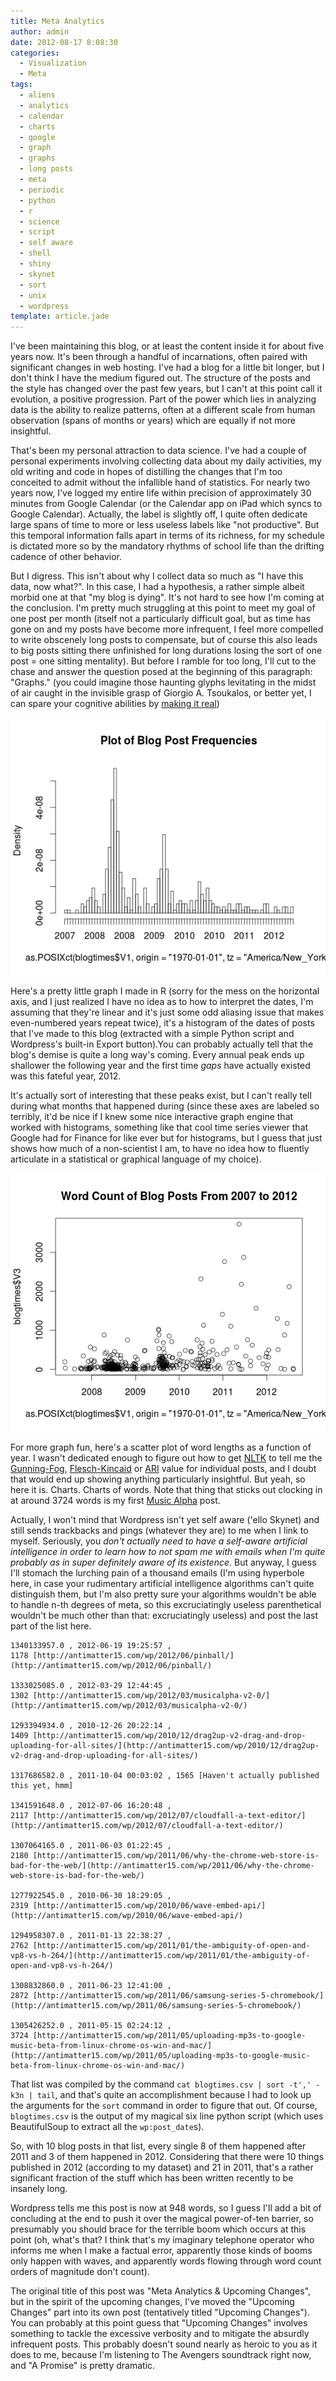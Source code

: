 ```yaml
---
title: Meta Analytics
author: admin
date: 2012-08-17 8:08:30
categories:
  - Visualization
  - Meta
tags: 
  - aliens
  - analytics
  - calendar
  - charts
  - google
  - graph
  - graphs
  - long posts
  - meta
  - periodic
  - python
  - r
  - science
  - script
  - self aware
  - shell
  - shiny
  - skynet
  - sort
  - unix
  - wordpress
template: article.jade
---
```


I've been maintaining this blog, or at least the content inside it for about five years now. It's been through a handful of incarnations, often paired with significant changes in web hosting. I've had a blog for a little bit longer, but I don't think I have the medium figured out. The structure of the posts and the style has changed over the past few years, but I can't at this point call it evolution, a positive progression. Part of the power which lies in analyzing data is the ability to realize patterns, often at a different scale from human observation (spans of months or years) which are equally if not more insightful.

That's been my personal attraction to data science. I've had a couple of personal experiments involving collecting data about my daily activities, my old writing and code in hopes of distilling the changes that I'm too conceited to admit without the infallible hand of statistics. For nearly two years now, I've logged my entire life within precision of approximately 30 minutes from Google Calendar (or the Calendar app on iPad which syncs to Google Calendar). Actually, the label is slightly off, I quite often dedicate large spans of time to more or less useless labels like "not productive". But this temporal information falls apart in terms of its richness, for my schedule is dictated more so by the mandatory rhythms of school life than the drifting cadence of other behavior.

But I digress. This isn't about why I collect data so much as "I have this data, now what?". In this case, I had a hypothesis, a rather simple albeit morbid one at that "my blog is dying". It's not hard to see how I'm coming at the conclusion. I'm pretty much struggling at this point to meet my goal of one post per month (itself not a particularly difficult goal, but as time has gone on and my posts have become more infrequent, I feel more compelled to write obscenely long posts to compensate, but of course this also leads to big posts sitting there unfinished for long durations losing the sort of one post = one sitting mentality). But before I ramble for too long, I'll cut to the chase and answer the question posed at the beginning of this paragraph: "Graphs." (you could imagine those haunting glyphs levitating in the midst of air caught in the invisible grasp of Giorgio A. Tsoukalos, or better yet, I can spare your cognitive abilities by [making it real](http://qkme.me/3qj5f6))

[![](blog-post-frequency.png "blog-post-frequency")](blog-post-frequency.png)

Here's a pretty little graph I made in R (sorry for the mess on the horizontal axis, and I just realized I have no idea as to how to interpret the dates, I'm assuming that they're linear and it's just some odd aliasing issue that makes even-numbered years repeat twice), it's a histogram of the dates of posts that I've made to this blog (extracted with a simple Python script and Wordpress's built-in Export button).You can probably actually tell that the blog's demise is quite a long way's coming. Every annual peak ends up shallower the following year and the first time _gaps_ have actually existed was this fateful year, 2012.

It's actually sort of interesting that these peaks exist, but I can't really tell during what months that happened during (since these axes are labeled so terribly, it'd be nice if I knew some nice interactive graph engine that worked with histograms, something like that cool time series viewer that Google had for Finance for like ever but for histograms, but I guess that just shows how much of a non-scientist I am, to have no idea how to fluently articulate in a statistical or graphical language of my choice).

[![](Word-Count-Plot.png "Word Count Plot")](Word-Count-Plot.png)

For more graph fun, here's a scatter plot of word lengths as a function of year. I wasn't dedicated enough to figure out how to get [NLTK](http://nltk.org/) to tell me the [Gunning-Fog](http://en.wikipedia.org/wiki/Gunning_fog_index), [Flesch-Kincaid](http://en.wikipedia.org/wiki/Flesch%E2%80%93Kincaid_readability_test) or [ARI](http://en.wikipedia.org/wiki/Automated_Readability_Index) value for individual posts, and I doubt that would end up showing anything particularly insightful. But yeah, so here it is. Charts. Charts of words. Note that thing that sticks out clocking in at around 3724 words is my first [Music Alpha](http://antimatter15.com/wp/2011/05/uploading-mp3s-to-google-music-beta-from-linux-chrome-os-win-and-mac/) post.

Actually, I won't mind that Wordpress isn't yet self aware ('ello Skynet) and still sends trackbacks and pings (whatever they are) to me when I link to myself. Seriously, you _don't actually need to have a self-aware artificial intelligence in order to learn how to not spam me with emails when I'm quite probably as in super definitely aware of its existence_. But anyway, I guess I'll stomach the lurching pain of a thousand emails (I'm using hyperbole here, in case your rudimentary artificial intelligence algorithms can't quite distinguish them, but I'm also pretty sure your algorithms wouldn't be able to handle n-th degrees of meta, so this excruciatingly useless parenthetical wouldn't be much other than that: excruciatingly useless) and post the last part of the list here.


    1340133957.0 , 2012-06-19 19:25:57 , 1178 [http://antimatter15.com/wp/2012/06/pinball/](http://antimatter15.com/wp/2012/06/pinball/)

    1333025085.0 , 2012-03-29 12:44:45 , 1302 [http://antimatter15.com/wp/2012/03/musicalpha-v2-0/](http://antimatter15.com/wp/2012/03/musicalpha-v2-0/)

    1293394934.0 , 2010-12-26 20:22:14 , 1409 [http://antimatter15.com/wp/2010/12/drag2up-v2-drag-and-drop-uploading-for-all-sites/](http://antimatter15.com/wp/2010/12/drag2up-v2-drag-and-drop-uploading-for-all-sites/)

    1317686582.0 , 2011-10-04 00:03:02 , 1565 [Haven't actually published this yet, hmm]

    1341591648.0 , 2012-07-06 16:20:48 , 2117 [http://antimatter15.com/wp/2012/07/cloudfall-a-text-editor/](http://antimatter15.com/wp/2012/07/cloudfall-a-text-editor/)

    1307064165.0 , 2011-06-03 01:22:45 , 2180 [http://antimatter15.com/wp/2011/06/why-the-chrome-web-store-is-bad-for-the-web/](http://antimatter15.com/wp/2011/06/why-the-chrome-web-store-is-bad-for-the-web/)

    1277922545.0 , 2010-06-30 18:29:05 , 2319 [http://antimatter15.com/wp/2010/06/wave-embed-api/](http://antimatter15.com/wp/2010/06/wave-embed-api/)

    1294958307.0 , 2011-01-13 22:38:27 , 2762 [http://antimatter15.com/wp/2011/01/the-ambiguity-of-open-and-vp8-vs-h-264/](http://antimatter15.com/wp/2011/01/the-ambiguity-of-open-and-vp8-vs-h-264/)

    1308832860.0 , 2011-06-23 12:41:00 , 2872 [http://antimatter15.com/wp/2011/06/samsung-series-5-chromebook/](http://antimatter15.com/wp/2011/06/samsung-series-5-chromebook/)

    1305426252.0 , 2011-05-15 02:24:12 , 3724 [http://antimatter15.com/wp/2011/05/uploading-mp3s-to-google-music-beta-from-linux-chrome-os-win-and-mac/](http://antimatter15.com/wp/2011/05/uploading-mp3s-to-google-music-beta-from-linux-chrome-os-win-and-mac/)


That list was compiled by the command `cat blogtimes.csv | sort -t',' -k3n | tail`, and that's quite an accomplishment because I had to look up the arguments for the `sort` command in order to figure that out. Of course, `blogtimes.csv` is the output of my magical six line python script (which uses BeautifulSoup to extract all the `wp:post_date`s).

So, with 10 blog posts in that list, every single 8 of them happened after 2011 and 3 of them happened in 2012\. Considering that there were 10 things published in 2012 (according to my dataset) and 21 in 2011, that's a rather significant fraction of the stuff which has been written recently to be insanely long.

Wordpress tells me this post is now at 948 words, so I guess I'll add a bit of concluding at the end to push it over the magical power-of-ten barrier, so presumably you should brace for the terrible boom which occurs at this point (oh, what's that? I think that's my imaginary telephone operator who informs me when I make a factual error, apparently those kinds of booms only happen with waves, and apparently words flowing through word count orders of magnitude don't count).

The original title of this post was "Meta Analytics &amp; Upcoming Changes", but in the spirit of the upcoming changes, I've moved the "Upcoming Changes" part into its own post (tentatively titled "Upcoming Changes"). You can probably at this point guess that "Upcoming Changes" involves something to tackle the excessive verbosity and to mitigate the absurdly infrequent posts. This probably doesn't sound nearly as heroic to you as it does to me, because I'm listening to The Avengers soundtrack right now, and "A Promise" is pretty dramatic.
